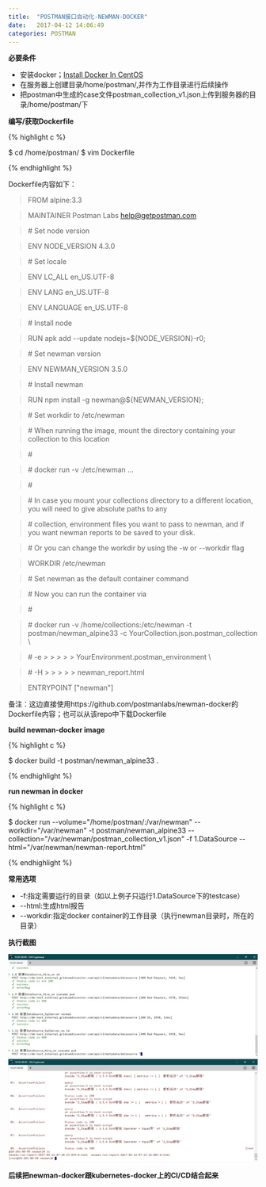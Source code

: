 ```yaml
---
title:  "POSTMAN接口自动化-NEWMAN-DOCKER"
date:   2017-04-12 14:06:49
categories: POSTMAN
---
```


**必要条件**

 - 安装docker；[Install Docker In CentOS](https://docs.docker.com/engine/installation/linux/centos/#install-using-the-repository)
 - 在服务器上创建目录/home/postman/,并作为工作目录进行后续操作
 - 把postman中生成的case文件postman_collection_v1.json上传到服务器的目录/home/postman/下

**编写/获取Dockerfile**

{% highlight c %}

$ cd /home/postman/
$ vim Dockerfile

{% endhighlight %}

Dockerfile内容如下：

> FROM alpine:3.3

> MAINTAINER Postman Labs <help@getpostman.com>



> \# Set node version

> ENV NODE_VERSION 4.3.0



> \# Set locale

> ENV LC_ALL en_US.UTF-8

> ENV LANG en_US.UTF-8

> ENV LANGUAGE en_US.UTF-8



> \# Install node

> RUN apk add --update nodejs=${NODE_VERSION}-r0;



> \# Set newman version

> ENV NEWMAN_VERSION 3.5.0



> \# Install newman

> RUN npm install -g newman@${NEWMAN_VERSION};



> \# Set workdir to /etc/newman

> \# When running the image, mount the directory containing your collection to this location

> \#

> \# docker run -v <path to collections directory>:/etc/newman ...

> \#

> \# In case you mount your collections directory to a different location, you will need to give absolute paths to any

> \# collection, environment files you want to pass to newman, and if you want newman reports to be saved to your disk.

> \# Or you can change the workdir by using the -w or --workdir flag



> WORKDIR /etc/newman



> \# Set newman as the default container command

> \# Now you can run the container via

> \#

> \# docker run -v /home/collections:/etc/newman -t postman/newman_alpine33 -c YourCollection.json.postman_collection \

> \#                                                                        -e > > > > > YourEnvironment.postman_environment \

> \#                                                                        -H > > > > > newman_report.html



> ENTRYPOINT ["newman"]

备注：这边直接使用https://github.com/postmanlabs/newman-docker的Dockerfile内容；也可以从该repo中下载Dockerfile

**build newman-docker image**

{% highlight c %}

$ docker build -t postman/newman_alpine33 .

{% endhighlight %}


**run newman in docker**

{% highlight c %}

$ docker run --volume="/home/postman/:/var/newman" --workdir="/var/newman" -t postman/newman_alpine33 --collection="/var/newman/postman_collection_v1.json" -f 1.DataSource --html="/var/newman/newman-report.html"

{% endhighlight %}

**常用选项**

- -f:指定需要运行的目录（如以上例子只运行1.DataSource下的testcase）
- --html:生成html报告
- --workdir:指定docker container的工作目录（执行newman目录时，所在的目录）

**执行截图**

![newman-docker1](images/postman/newman-docker1.jpg)
![newman-docker-result](images/postman/newman-docker-result.jpg)

**后续把newman-docker跟kubernetes-docker上的CI/CD结合起来**